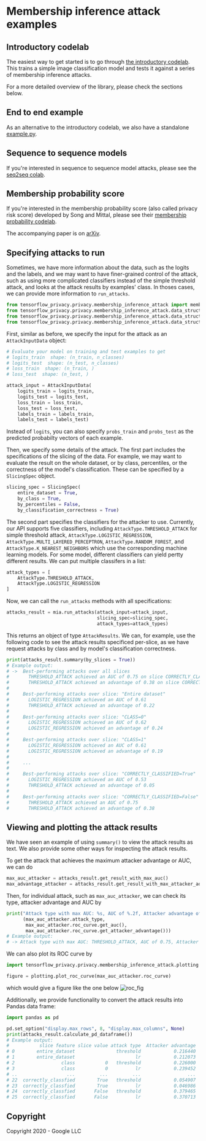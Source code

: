# Membership inference attack examples

## Introductory codelab

The easiest way to get started is to go through [the introductory codelab](https://github.com/tensorflow/privacy/blob/master/tensorflow_privacy/privacy/membership_inference_attack/codelabs/codelab.ipynb).
This trains a simple image classification model and tests it against a series
of membership inference attacks.

For a more detailed overview of the library, please check the sections below.

## End to end example
As an alternative to the introductory codelab, we also have a standalone
[example.py](https://github.com/tensorflow/privacy/blob/master/tensorflow_privacy/privacy/membership_inference_attack/codelabs/example.py).

## Sequence to sequence models

If you're interested in sequence to sequence model attacks, please see the
[seq2seq colab](https://github.com/tensorflow/privacy/blob/master/tensorflow_privacy/privacy/membership_inference_attack/codelabs/third_party/seq2seq_membership_inference/seq2seq_membership_inference_codelab.ipynb).

## Membership probability score

If you're interested in the membership probability score (also called privacy
risk score) developed by Song and Mittal, please see their
[membership probability codelab](https://github.com/tensorflow/privacy/blob/master/tensorflow_privacy/privacy/membership_inference_attack/codelabs/membership_probability_codelab.ipynb).

The accompanying paper is on [arXiv](https://arxiv.org/abs/2003.10595).
## Specifying attacks to run

Sometimes, we have more information about the data, such as the logits and the
labels,
and we may want to have finer-grained control of the attack, such as using more
complicated classifiers instead of the simple threshold attack, and looks at the
attack results by examples' class.
In thoses cases, we can provide more information to `run_attacks`.

```python
from tensorflow_privacy.privacy.membership_inference_attack import membership_inference_attack as mia
from tensorflow_privacy.privacy.membership_inference_attack.data_structures import AttackInputData
from tensorflow_privacy.privacy.membership_inference_attack.data_structures import SlicingSpec
from tensorflow_privacy.privacy.membership_inference_attack.data_structures import AttackType
```

First, similar as before, we specify the input for the attack as an
`AttackInputData` object:

```python
# Evaluate your model on training and test examples to get
# logits_train  shape: (n_train, n_classes)
# logits_test  shape: (n_test, n_classes)
# loss_train  shape: (n_train, )
# loss_test  shape: (n_test, )

attack_input = AttackInputData(
    logits_train = logits_train,
    logits_test = logits_test,
    loss_train = loss_train,
    loss_test = loss_test,
    labels_train = labels_train,
    labels_test = labels_test)
```

Instead of `logits`, you can also specify
`probs_train` and `probs_test` as the predicted probabilty vectors of each
example.

Then, we specify some details of the attack.
The first part includes the specifications of the slicing of the data. For
example, we may want to evaluate the result on the whole dataset, or by class,
percentiles, or the correctness of the model's classification.
These can be specified by a `SlicingSpec` object.

```python
slicing_spec = SlicingSpec(
    entire_dataset = True,
    by_class = True,
    by_percentiles = False,
    by_classification_correctness = True)
```

The second part specifies the classifiers for the attacker to use.
Currently, our API supports five classifiers, including
`AttackType.THRESHOLD_ATTACK` for simple threshold attack,
`AttackType.LOGISTIC_REGRESSION`,
`AttackType.MULTI_LAYERED_PERCEPTRON`,
`AttackType.RANDOM_FOREST`, and
`AttackType.K_NEAREST_NEIGHBORS`
which use the corresponding machine learning models.
For some model, different classifiers can yield pertty different results.
We can put multiple classifers in a list:

```python
attack_types = [
    AttackType.THRESHOLD_ATTACK,
    AttackType.LOGISTIC_REGRESSION
]
```

Now, we can call the `run_attacks` methods with all specifications:

```python
attacks_result = mia.run_attacks(attack_input=attack_input,
                                 slicing_spec=slicing_spec,
                                 attack_types=attack_types)
```

This returns an object of type `AttackResults`. We can, for example, use the
following code to see the attack results specificed per-slice, as we have
request attacks by class and by model's classification correctness.

```python
print(attacks_result.summary(by_slices = True))
# Example output:
# ->  Best-performing attacks over all slices
#       THRESHOLD_ATTACK achieved an AUC of 0.75 on slice CORRECTLY_CLASSIFIED=False
#       THRESHOLD_ATTACK achieved an advantage of 0.38 on slice CORRECTLY_CLASSIFIED=False
#
#     Best-performing attacks over slice: "Entire dataset"
#       LOGISTIC_REGRESSION achieved an AUC of 0.61
#       THRESHOLD_ATTACK achieved an advantage of 0.22
#
#     Best-performing attacks over slice: "CLASS=0"
#       LOGISTIC_REGRESSION achieved an AUC of 0.62
#       LOGISTIC_REGRESSION achieved an advantage of 0.24
#
#     Best-performing attacks over slice: "CLASS=1"
#       LOGISTIC_REGRESSION achieved an AUC of 0.61
#       LOGISTIC_REGRESSION achieved an advantage of 0.19
#
#     ...
#
#     Best-performing attacks over slice: "CORRECTLY_CLASSIFIED=True"
#       LOGISTIC_REGRESSION achieved an AUC of 0.53
#       THRESHOLD_ATTACK achieved an advantage of 0.05
#
#     Best-performing attacks over slice: "CORRECTLY_CLASSIFIED=False"
#       THRESHOLD_ATTACK achieved an AUC of 0.75
#       THRESHOLD_ATTACK achieved an advantage of 0.38
```


## Viewing and plotting the attack results

We have seen an example of using `summary()` to view the attack results as text.
We also provide some other ways for inspecting the attack results.

To get the attack that achieves the maximum attacker advantage or AUC, we can do

```python
max_auc_attacker = attacks_result.get_result_with_max_auc()
max_advantage_attacker = attacks_result.get_result_with_max_attacker_advantage()
```
Then, for individual attack, such as `max_auc_attacker`, we can check its type,
attacker advantage and AUC by

```python
print("Attack type with max AUC: %s, AUC of %.2f, Attacker advantage of %.2f" %
      (max_auc_attacker.attack_type,
       max_auc_attacker.roc_curve.get_auc(),
       max_auc_attacker.roc_curve.get_attacker_advantage()))
# Example output:
# -> Attack type with max AUC: THRESHOLD_ATTACK, AUC of 0.75, Attacker advantage of 0.38
```
We can also plot its ROC curve by

```python
import tensorflow_privacy.privacy.membership_inference_attack.plotting as plotting

figure = plotting.plot_roc_curve(max_auc_attacker.roc_curve)
```
which would give a figure like the one below
![roc_fig](https://github.com/tensorflow/privacy/blob/master/tensorflow_privacy/privacy/membership_inference_attack/codelabs/codelab_roc_fig.png?raw=true)

Additionally, we provide functionality to convert the attack results into Pandas
data frame:

```python
import pandas as pd

pd.set_option("display.max_rows", 8, "display.max_columns", None)
print(attacks_result.calculate_pd_dataframe())
# Example output:
#           slice feature slice value attack type  Attacker advantage       AUC
# 0        entire_dataset               threshold            0.216440  0.600630
# 1        entire_dataset                      lr            0.212073  0.612989
# 2                 class           0   threshold            0.226000  0.611669
# 3                 class           0          lr            0.239452  0.624076
# ..                  ...         ...         ...                 ...       ...
# 22  correctly_classfied        True   threshold            0.054907  0.471290
# 23  correctly_classfied        True          lr            0.046986  0.525194
# 24  correctly_classfied       False   threshold            0.379465  0.748138
# 25  correctly_classfied       False          lr            0.370713  0.737148
```

## Copyright

Copyright 2020 - Google LLC

